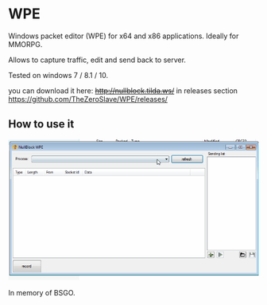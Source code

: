 # WPE
Windows packet editor (WPE) for x64 and x86 applications. Ideally for MMORPG.

Allows to capture traffic, edit and send back to server.

Tested on windows 7 / 8.1 / 10.

you can download it here:
~~http://nullblock.tilda.ws/~~
in releases section
https://github.com/TheZeroSlave/WPE/releases/

## How to use it

![process](wpe_example.gif)


In memory of BSGO.
